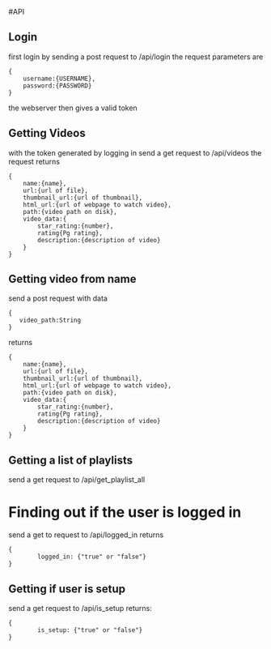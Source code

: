 #API
## Login
first login by sending a post request to /api/login
the request parameters are 
```
{
	username:{USERNAME},
	password:{PASSWORD}
}
```
the webserver then gives a valid token

## Getting Videos
with the token generated by logging in send a get request to /api/videos
the request returns 
```
{
	name:{name},
	url:{url of file},
	thumbnail_url:{url of thumbnail},
	html_url:{url of webpage to watch video},
	path:{video path on disk},
	video_data:{
		star_rating:{number},
		rating{Pg rating},
		description:{description of video}
	}
}
```
## Getting video from name
send a post request with data
```
{
   video_path:String
}
```
returns 
```
{
	name:{name},
	url:{url of file},
	thumbnail_url:{url of thumbnail},
	html_url:{url of webpage to watch video},
	path:{video path on disk},
	video_data:{
		star_rating:{number},
		rating{Pg rating},
		description:{description of video}
	}
}
```
## Getting a list of playlists
send a get request to /api/get_playlist_all
# Finding out if the user is logged in
send a get to request to /api/logged_in
returns
```
{
		logged_in: {"true" or "false"}
}
```
## Getting if user is setup
send a get request to /api/is_setup
returns:
```
{
		is_setup: {"true" or "false"}
}




